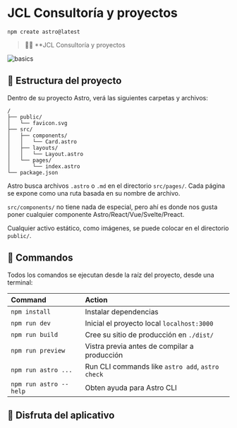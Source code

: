 # JCL Consultoría y proyectos

```
npm create astro@latest
```

> 🧑‍🚀 **JCL Consultoría y proyectos

![basics](https://user-images.githubusercontent.com/2625404/224769023-c40ddfda-7024-45b1-8e07-69db02f03088.png)


## 🚀 Estructura del proyecto

Dentro de su proyecto Astro, verá las siguientes carpetas y archivos:

```
/
├── public/
│   └── favicon.svg
├── src/
│   ├── components/
│   │   └── Card.astro
│   ├── layouts/
│   │   └── Layout.astro
│   └── pages/
│       └── index.astro
└── package.json
```

Astro busca archivos `.astro` o `.md` en el directorio `src/pages/`. Cada página se expone como una ruta basada en su nombre de archivo.

`src/components/` no tiene nada de especial, pero ahí es donde nos gusta poner cualquier componente Astro/React/Vue/Svelte/Preact.

Cualquier activo estático, como imágenes, se puede colocar en el directorio `public/`.

## 🧞 Commandos

Todos los comandos se ejecutan desde la raíz del proyecto, desde una terminal:

| Command                | Action                                           |
| :--------------------- | :----------------------------------------------- |
| `npm install`          | Instalar dependencias                            |
| `npm run dev`          | Inicial el proyecto local  `localhost:3000`      |
| `npm run build`        | Cree su sitio de producción en `./dist/`         |
| `npm run preview`      | Vistra previa antes de compilar a producción     |
| `npm run astro ...`    | Run CLI commands like `astro add`, `astro check` |
| `npm run astro --help` | Obten ayuda para Astro CLI                       |

## 👀 Disfruta del aplicativo
